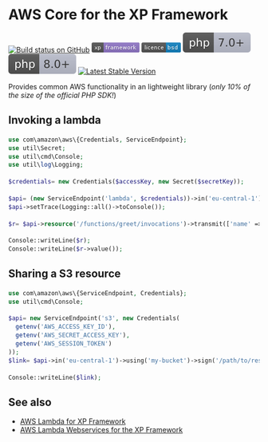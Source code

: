 AWS Core for the XP Framework
========================================================================

[![Build status on GitHub](https://github.com/xp-forge/aws/workflows/Tests/badge.svg)](https://github.com/xp-forge/aws/actions)
[![XP Framework Module](https://raw.githubusercontent.com/xp-framework/web/master/static/xp-framework-badge.png)](https://github.com/xp-framework/core)
[![BSD Licence](https://raw.githubusercontent.com/xp-framework/web/master/static/licence-bsd.png)](https://github.com/xp-framework/core/blob/master/LICENCE.md)
[![Requires PHP 7.0+](https://raw.githubusercontent.com/xp-framework/web/master/static/php-7_0plus.svg)](http://php.net/)
[![Supports PHP 8.0+](https://raw.githubusercontent.com/xp-framework/web/master/static/php-8_0plus.svg)](http://php.net/)
[![Latest Stable Version](https://poser.pugx.org/xp-forge/aws/version.png)](https://packagist.org/packages/xp-forge/aws)

Provides common AWS functionality in an lightweight library (*only 10% of the size of the official PHP SDK!*)

Invoking a lambda
-----------------

```php
use com\amazon\aws\{Credentials, ServiceEndpoint};
use util\Secret;
use util\cmd\Console;
use util\log\Logging;

$credentials= new Credentials($accessKey, new Secret($secretKey));

$api= (new ServiceEndpoint('lambda', $credentials))->in('eu-central-1')->version('2015-03-31');
$api->setTrace(Logging::all()->toConsole());

$r= $api->resource('/functions/greet/invocations')->transmit(['name' => getenv('USER')]);

Console::writeLine($r);
Console::writeLine($r->value());
```

Sharing a S3 resource
---------------------

```php
use com\amazon\aws\{ServiceEndpoint, Credentials};
use util\cmd\Console;

$api= new ServiceEndpoint('s3', new Credentials(
  getenv('AWS_ACCESS_KEY_ID'),
  getenv('AWS_SECRET_ACCESS_KEY'),
  getenv('AWS_SESSION_TOKEN')
));
$link= $api->in('eu-central-1')->using('my-bucket')->sign('/path/to/resource.png', timeout: 180);

Console::writeLine($link);
```

See also
--------
* [AWS Lambda for XP Framework](https://github.com/xp-forge/lambda)
* [AWS Lambda Webservices for the XP Framework](https://github.com/xp-forge/lambda-ws)
